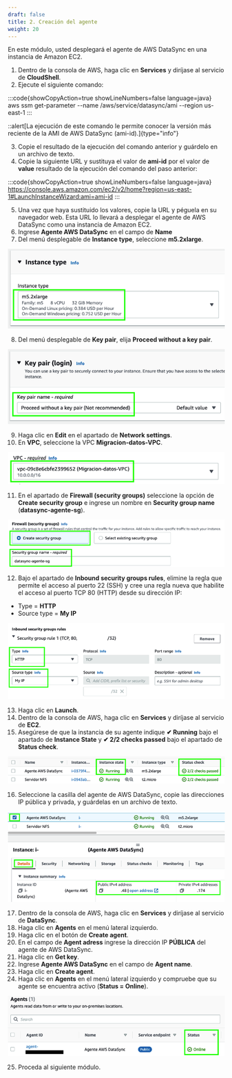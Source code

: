 ```yaml
---
draft: false
title: 2. Creación del agente
weight: 20
---
```

En este módulo, usted desplegará el agente de AWS DataSync en una instancia de Amazon EC2.

1. Dentro de la consola de AWS, haga clic en **Services** y diríjase al servicio de **CloudShell**.
2. Ejecute el siguiente comando:

:::code{showCopyAction=true showLineNumbers=false language=java}
aws ssm get-parameter --name /aws/service/datasync/ami --region us-east-1
:::

::alert[La ejecución de este comando le permite conocer la versión más reciente de la AMI de AWS DataSync (ami-id).]{type="info"}

3. Copie el resultado de la ejecución del comando anterior y guárdelo en un archivo de texto.
4. Copie la siguiente URL y sustituya el valor de **ami-id** por el valor de **value** resultado de la ejecución del comando del paso anterior:

:::code{showCopyAction=true showLineNumbers=false language=java}
https://console.aws.amazon.com/ec2/v2/home?region=us-east-1#LaunchInstanceWizard:ami=ami-id
:::

5. Una vez que haya sustituido los valores, copie la URL y péguela en su navegador web. Esta URL lo llevará a desplegar el agente de AWS DataSync como una instancia de Amazon EC2.
6. Ingrese **Agente AWS DataSync** en el campo de **Name**
7. Del menú desplegable de **Instance type**, seleccione **m5.2xlarge**.

![Tipo de instancia](/static/images/ds/instancetype.png)

8. Del menú desplegable de **Key pair**, elija **Proceed without a key pair**.

![Proceed without a key pair](/static/images/ds/nokeypair.png)

9. Haga clic en **Edit** en el apartado de **Network settings**.
10. En **VPC**, seleccione la VPC **Migracion-datos-VPC**.

![VPC](/static/images/ds/requiredvpc.png)

11. En el apartado de **Firewall (security groups)** seleccione la opción de **Create security group** e ingrese un nombre en **Security group name** (**datasync-agente-sg**).

![Create securigy group](/static/images/ds/createsg.png)

12. Bajo el apartado de **Inbound security groups rules**, elimine la regla que permite el acceso al puerto 22 (SSH) y cree una regla nueva que habilite el acceso al puerto TCP 80 (HTTP) desde su dirección IP: 

* Type = **HTTP**
* Source type = **My IP**

![New rule](/static/images/ds/reglanueva.png)

13. Haga clic en **Launch**.
14. Dentro de la consola de AWS, haga clic en **Services** y diríjase al servicio de **EC2**.
15. Asegúrese de que la instancia de su agente indique **✔ Running** bajo el apartado de **Instance State** y **✔ 2/2 checks passed** bajo el apartado de **Status check**.

![Status check passed (2/2)](/static/images/ds/statuscheck.png)

16. Seleccione la casilla del agente de AWS DataSync, copie las direcciones IP pública y privada, y guárdelas en un archivo de texto.

![IPs)](/static/images/ds/direccionesip.png)

17. Dentro de la consola de AWS, haga clic en **Services** y diríjase al servicio de **DataSync**.
18. Haga clic en **Agents** en el menú lateral izquierdo.
19. Haga clic en el botón de **Create agent**.
20. En el campo de **Agent adress** ingrese la dirección IP **PÚBLICA** del agente de AWS DataSync.
21. Haga clic en **Get key**.
22. Ingrese **Agente AWS DataSync** en el campo de **Agent name**.
23. Haga clic en **Create agent**.
24. Haga clic en **Agents** en el menú lateral izquierdo y compruebe que su agente se encuentra activo (**Status = Online**).


![Agente en línea](/static/images/ds/agenteenlinea.png)

25. Proceda al siguiente módulo.